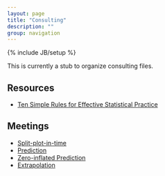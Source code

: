 ```yaml
---
layout: page
title: "Consulting"
description: ""
group: navigation
---
```

{% include JB/setup %}

This is currently a stub to organize consulting files. 

## Resources

- [Ten Simple Rules for Effective Statistical Practice](http://journals.plos.org/ploscompbiol/article?id=10.1371/journal.pcbi.1004961)

## Meetings

- [Split-plot-in-time](meetings/20160607.html)
- [Prediction](meetings/20160621.html)
- [Zero-inflated Prediction](meetings/20160712a.html)
- [Extrapolation](meetings/20160712b.html)
